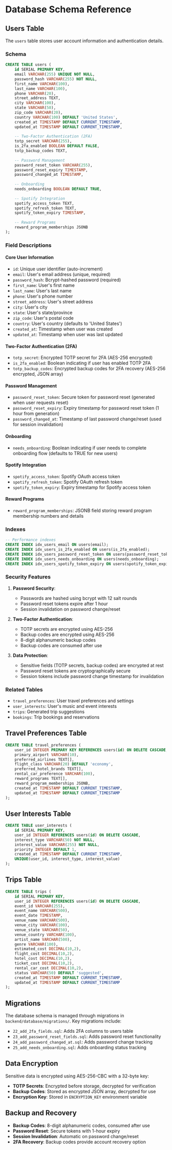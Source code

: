 # Database Schema Reference

## Users Table

The `users` table stores user account information and authentication details.

### Schema

```sql
CREATE TABLE users (
    id SERIAL PRIMARY KEY,
    email VARCHAR(255) UNIQUE NOT NULL,
    password_hash VARCHAR(255) NOT NULL,
    first_name VARCHAR(100),
    last_name VARCHAR(100),
    phone VARCHAR(20),
    street_address TEXT,
    city VARCHAR(100),
    state VARCHAR(50),
    zip_code VARCHAR(20),
    country VARCHAR(100) DEFAULT 'United States',
    created_at TIMESTAMP DEFAULT CURRENT_TIMESTAMP,
    updated_at TIMESTAMP DEFAULT CURRENT_TIMESTAMP,
    
    -- Two-Factor Authentication (2FA)
    totp_secret VARCHAR(255),
    is_2fa_enabled BOOLEAN DEFAULT FALSE,
    totp_backup_codes TEXT,
    
    -- Password Management
    password_reset_token VARCHAR(255),
    password_reset_expiry TIMESTAMP,
    password_changed_at TIMESTAMP,
    
    -- Onboarding
    needs_onboarding BOOLEAN DEFAULT TRUE,
    
    -- Spotify Integration
    spotify_access_token TEXT,
    spotify_refresh_token TEXT,
    spotify_token_expiry TIMESTAMP,
    
    -- Reward Programs
    reward_program_memberships JSONB
);
```

### Field Descriptions

#### Core User Information
- `id`: Unique user identifier (auto-increment)
- `email`: User's email address (unique, required)
- `password_hash`: Bcrypt-hashed password (required)
- `first_name`: User's first name
- `last_name`: User's last name
- `phone`: User's phone number
- `street_address`: User's street address
- `city`: User's city
- `state`: User's state/province
- `zip_code`: User's postal code
- `country`: User's country (defaults to 'United States')
- `created_at`: Timestamp when user was created
- `updated_at`: Timestamp when user was last updated

#### Two-Factor Authentication (2FA)
- `totp_secret`: Encrypted TOTP secret for 2FA (AES-256 encrypted)
- `is_2fa_enabled`: Boolean indicating if user has enabled TOTP 2FA
- `totp_backup_codes`: Encrypted backup codes for 2FA recovery (AES-256 encrypted, JSON array)

#### Password Management
- `password_reset_token`: Secure token for password reset (generated when user requests reset)
- `password_reset_expiry`: Expiry timestamp for password reset token (1 hour from generation)
- `password_changed_at`: Timestamp of last password change/reset (used for session invalidation)

#### Onboarding
- `needs_onboarding`: Boolean indicating if user needs to complete onboarding flow (defaults to TRUE for new users)

#### Spotify Integration
- `spotify_access_token`: Spotify OAuth access token
- `spotify_refresh_token`: Spotify OAuth refresh token
- `spotify_token_expiry`: Expiry timestamp for Spotify access token

#### Reward Programs
- `reward_program_memberships`: JSONB field storing reward program membership numbers and details

### Indexes

```sql
-- Performance indexes
CREATE INDEX idx_users_email ON users(email);
CREATE INDEX idx_users_is_2fa_enabled ON users(is_2fa_enabled);
CREATE INDEX idx_users_password_reset_token ON users(password_reset_token);
CREATE INDEX idx_users_needs_onboarding ON users(needs_onboarding);
CREATE INDEX idx_users_spotify_token_expiry ON users(spotify_token_expiry);
```

### Security Features

1. **Password Security**:
   - Passwords are hashed using bcrypt with 12 salt rounds
   - Password reset tokens expire after 1 hour
   - Session invalidation on password change/reset

2. **Two-Factor Authentication**:
   - TOTP secrets are encrypted using AES-256
   - Backup codes are encrypted using AES-256
   - 8-digit alphanumeric backup codes
   - Backup codes are consumed after use

3. **Data Protection**:
   - Sensitive fields (TOTP secrets, backup codes) are encrypted at rest
   - Password reset tokens are cryptographically secure
   - Session tokens include password change timestamp for invalidation

### Related Tables

- `travel_preferences`: User travel preferences and settings
- `user_interests`: User's music and event interests
- `trips`: Generated trip suggestions
- `bookings`: Trip bookings and reservations

## Travel Preferences Table

```sql
CREATE TABLE travel_preferences (
    user_id INTEGER PRIMARY KEY REFERENCES users(id) ON DELETE CASCADE,
    primary_airport VARCHAR(10),
    preferred_airlines TEXT[],
    flight_class VARCHAR(20) DEFAULT 'economy',
    preferred_hotel_brands TEXT[],
    rental_car_preference VARCHAR(100),
    reward_programs TEXT[],
    reward_program_memberships JSONB,
    created_at TIMESTAMP DEFAULT CURRENT_TIMESTAMP,
    updated_at TIMESTAMP DEFAULT CURRENT_TIMESTAMP
);
```

## User Interests Table

```sql
CREATE TABLE user_interests (
    id SERIAL PRIMARY KEY,
    user_id INTEGER REFERENCES users(id) ON DELETE CASCADE,
    interest_type VARCHAR(50) NOT NULL,
    interest_value VARCHAR(255) NOT NULL,
    priority INTEGER DEFAULT 1,
    created_at TIMESTAMP DEFAULT CURRENT_TIMESTAMP,
    UNIQUE(user_id, interest_type, interest_value)
);
```

## Trips Table

```sql
CREATE TABLE trips (
    id SERIAL PRIMARY KEY,
    user_id INTEGER REFERENCES users(id) ON DELETE CASCADE,
    event_id VARCHAR(255),
    event_name VARCHAR(500),
    event_date TIMESTAMP,
    venue_name VARCHAR(500),
    venue_city VARCHAR(100),
    venue_state VARCHAR(50),
    venue_country VARCHAR(100),
    artist_name VARCHAR(500),
    genre VARCHAR(100),
    estimated_cost DECIMAL(10,2),
    flight_cost DECIMAL(10,2),
    hotel_cost DECIMAL(10,2),
    ticket_cost DECIMAL(10,2),
    rental_car_cost DECIMAL(10,2),
    status VARCHAR(50) DEFAULT 'suggested',
    created_at TIMESTAMP DEFAULT CURRENT_TIMESTAMP,
    updated_at TIMESTAMP DEFAULT CURRENT_TIMESTAMP
);
```

## Migrations

The database schema is managed through migrations in `backend/database/migrations/`. Key migrations include:

- `22_add_2fa_fields.sql`: Adds 2FA columns to users table
- `23_add_password_reset_fields.sql`: Adds password reset functionality
- `24_add_password_changed_at.sql`: Adds password change tracking
- `25_add_needs_onboarding.sql`: Adds onboarding status tracking

## Data Encryption

Sensitive data is encrypted using AES-256-CBC with a 32-byte key:

- **TOTP Secrets**: Encrypted before storage, decrypted for verification
- **Backup Codes**: Stored as encrypted JSON array, decrypted for use
- **Encryption Key**: Stored in `ENCRYPTION_KEY` environment variable

## Backup and Recovery

- **Backup Codes**: 8-digit alphanumeric codes, consumed after use
- **Password Reset**: Secure tokens with 1-hour expiry
- **Session Invalidation**: Automatic on password change/reset
- **2FA Recovery**: Backup codes provide account recovery option 